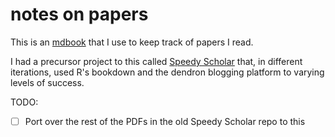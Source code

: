 # notes on papers 

This is an [mdbook](https://rust-lang.github.io/mdBook/) that I use to keep track of papers I read. 

I had a precursor project to this called [Speedy Scholar](https://github.com/deblnia/speedyscholar) that, in different iterations, used R's bookdown and the dendron blogging platform to varying levels of success. 

TODO: 

- [ ] Port over the rest of the PDFs in the old Speedy Scholar repo to this 